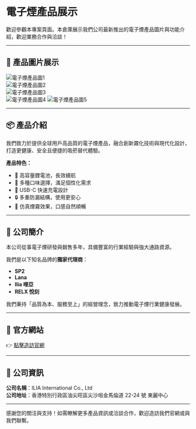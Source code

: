 # 電子煙產品展示

歡迎參觀本專案頁面。本倉庫展示我們公司最新推出的電子煙產品圖片與功能介紹，歡迎業務合作與洽談！

---

## 🌟 產品圖片展示

![電子煙產品圖1](images/vape1.jpg)  
![電子煙產品圖2](images/vape2.jpg)  
![電子煙產品圖3](images/vape3.jpg)  
![電子煙產品圖4](images/vape4.jpg)
![電子煙產品圖5](images/vape5.jpg)


---

## 📦 產品介紹

我們致力於提供全球用戶高品質的電子煙產品，融合創新霧化技術與現代化設計，打造更健康、安全且便捷的吸菸替代體驗。

**產品特色：**
- 🔋 高容量鋰電池，長效續航  
- 🌈 多種口味選擇，滿足個性化需求  
- 🔧 USB-C 快速充電設計  
- 🔒 多重防漏結構，使用更安心  
- 💨 仿真煙霧效果，口感自然順暢  

---

## 🏢 公司簡介

本公司從事電子煙研發與銷售多年，具備豐富的行業經驗與強大通路資源。

我們是以下知名品牌的**獨家代理商**：

- **SP2**
- **Lana**
- **Ilia 哩亞**
- **RELX 悅刻**

我們秉持「品質為本、服務至上」的經營理念，致力推動電子煙行業健康發展。

---

## 🔗 官方網站

👉 [點擊造訪官網](https://www.topvapes.shop)

---

## 📮 公司資訊

**公司名稱**：ILIA International Co., Ltd  
**公司地址**：香港特別行政區油尖旺區尖沙咀金馬倫道 22-24 號 東麗中心

---

感謝您的關注與支持！如需瞭解更多產品資訊或洽談合作，歡迎造訪我們官網或與我們聯繫。
